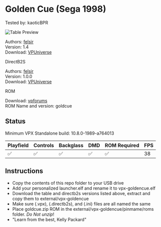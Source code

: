 # Golden Cue (Sega 1998)

Tested by: kaoticBPR

![Table Preview](https://vpuniverse.com/screenshots/monthly_2022_10/GC-FullscreenMode.png.ed7e2bdde6e2b389ad119e7c8d8ad48f.png)

Authors: [felsir](https://vpuniverse.com/profile/37000-felsir/)  
Version: 1.4  
Download: [VPUniverse](https://vpuniverse.com/files/file/11417-golden-cue-sega-1998/)

DirectB2S

Authors: [felsir](https://vpuniverse.com/profile/37000-felsir/)  
Version: 1.0.0  
Download: [VPUniverse](https://vpuniverse.com/files/file/11396-golden-cue-sega-1998/)

ROM

Download: [vpforums](https://www.vpforums.org/index.php?app=downloads&showfile=198)  
ROM Name and version: goldcue

## Status 

Minimum VPX Standalone build: 10.8.0-1989-a764013

| Playfield | Controls | Backglass | DMD | ROM Required | FPS | 
|-----------|----------|-----------|-----|--------------|-----|
| :white_check_mark: | :white_check_mark: | :white_check_mark: | :white_check_mark: | :white_check_mark: | 38 |

## Instructions

- Copy the contents of this repo folder to your USB drive
- Add your personalized launcher.elf and rename it to vpx-goldencue.elf
- Download the table and directb2s versions listed above, extract and copy them to external/vpx-goldencue
- Make sure (.vpx), (.directb2s), and (.ini) files are all named the same
- Place goldcue.zip ROM in the external/vpx-goldencue/pinmame/roms folder. *Do Not unzip*!
- "Learn from the best, Kelly Packard"

